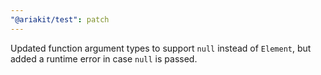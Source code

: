 ```yaml
---
"@ariakit/test": patch
---
```


Updated function argument types to support `null` instead of `Element`, but added a runtime error in case `null` is passed.
